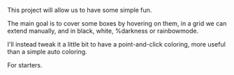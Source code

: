 This project will allow us to have some simple fun.

The main goal is to cover some boxes by hovering on them, in a grid we can extend manually, and in black, white, %darkness or rainbowmode.

I'll instead tweak it a little bit to have a point-and-click coloring, more useful than a simple auto coloring.

For starters.